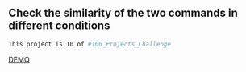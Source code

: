 ## Check the similarity of the two commands in different conditions

```bash
This project is 10 of #100_Projects_Challenge
```

[DEMO](https://100.yablonev.art/10)
